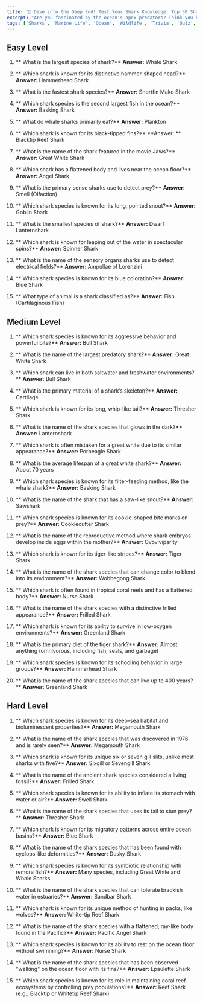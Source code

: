 ```yaml
---
title: "🦈 Dive into the Deep End! Test Your Shark Knowledge: Top 50 Shark Trivia Questions!"
excerpt: "Are you fascinated by the ocean's apex predators? Think you know all there is about sharks? Test your knowledge with our ultimate list of 50 shark trivia"
tags: ['Sharks', 'Marine Life', 'Ocean', 'Wildlife', 'Trivia', 'Quiz', 'Marine Biology', 'Sea Creatures']
---
```


## Easy Level

1. ** What is the largest species of shark?** 
**Answer:** Whale Shark

2. ** Which shark is known for its distinctive hammer-shaped head?** 
**Answer:** Hammerhead Shark

3. ** What is the fastest shark species?** 
**Answer:** Shortfin Mako Shark

4. ** Which shark species is the second largest fish in the ocean?** 
**Answer:** Basking Shark

5. ** What do whale sharks primarily eat?** 
**Answer:** Plankton

6. ** Which shark is known for its black-tipped fins?** **Answer:
** Blacktip Reef Shark

7. ** What is the name of the shark featured in the movie Jaws?** 
**Answer:** Great White Shark

8. ** Which shark has a flattened body and lives near the ocean floor?** 
**Answer:** Angel Shark

9. ** What is the primary sense sharks use to detect prey?** 
**Answer:** Smell (Olfaction)

10. ** Which shark species is known for its long, pointed snout?** 
**Answer:** Goblin Shark

11. ** What is the smallest species of shark?** 
**Answer:** Dwarf Lanternshark

12. ** Which shark is known for leaping out of the water in spectacular spins?** 
**Answer:** Spinner Shark

13. ** What is the name of the sensory organs sharks use to detect electrical fields?** 
**Answer:** Ampullae of Lorenzini

14. ** Which shark species is known for its blue coloration?** 
**Answer:** Blue Shark

15. ** What type of animal is a shark classified as?** 
**Answer:** Fish (Cartilaginous Fish)


## Medium Level

1. ** Which shark species is known for its aggressive behavior and powerful bite?** 
**Answer:** Bull Shark

2. ** What is the name of the largest predatory shark?** 
**Answer:** Great White Shark

3. ** Which shark can live in both saltwater and freshwater environments?** 
**Answer:** Bull Shark

4. ** What is the primary material of a shark’s skeleton?** 
**Answer:** Cartilage

5. ** Which shark is known for its long, whip-like tail?** 
**Answer:** Thresher Shark

6. ** What is the name of the shark species that glows in the dark?** 
**Answer:** Lanternshark

7. ** Which shark is often mistaken for a great white due to its similar appearance?** 
**Answer:** Porbeagle Shark

8. ** What is the average lifespan of a great white shark?** 
**Answer:** About 70 years

9. ** Which shark species is known for its filter-feeding method, like the whale shark?** 
**Answer:** Basking Shark

10. ** What is the name of the shark that has a saw-like snout?** **Answer:** Sawshark

11. ** Which shark species is known for its cookie-shaped bite marks on prey?** 
**Answer:** Cookiecutter Shark

12. ** What is the name of the reproductive method where shark embryos develop inside eggs within the mother?** 
**Answer:** Ovoviviparity

13. ** Which shark is known for its tiger-like stripes?** 
**Answer:** Tiger Shark

14. ** What is the name of the shark species that can change color to blend into its environment?** 
**Answer:** Wobbegong Shark

15. ** Which shark is often found in tropical coral reefs and has a flattened body?** 
**Answer:** Nurse Shark

16. ** What is the name of the shark species with a distinctive frilled appearance?** 
**Answer:** Frilled Shark

17. ** Which shark is known for its ability to survive in low-oxygen environments?** 
**Answer:** Greenland Shark

18. ** What is the primary diet of the tiger shark?** 
**Answer:** Almost anything (omnivorous, including fish, seals, and garbage)

19. ** Which shark species is known for its schooling behavior in large groups?** 
**Answer:** Hammerhead Shark

20. ** What is the name of the shark species that can live up to 400 years?** 
**Answer:** Greenland Shark


## Hard Level

1. ** Which shark species is known for its deep-sea habitat and bioluminescent properties?** 
**Answer:** Megamouth Shark

2. ** What is the name of the shark species that was discovered in 1976 and is rarely seen?** 
**Answer:** Megamouth Shark

3. ** Which shark is known for its unique six or seven gill slits, unlike most sharks with five?** 
**Answer:** Sixgill or Sevengill Shark

4. ** What is the name of the ancient shark species considered a living fossil?** 
**Answer:** Frilled Shark

5. ** Which shark species is known for its ability to inflate its stomach with water or air?** 
**Answer:** Swell Shark

6. ** What is the name of the shark species that uses its tail to stun prey?** 
**Answer:** Thresher Shark

7. ** Which shark is known for its migratory patterns across entire ocean basins?** 
**Answer:** Blue Shark

8. ** What is the name of the shark species that has been found with cyclops-like deformities?** 
**Answer:** Dusky Shark

9. ** Which shark species is known for its symbiotic relationship with remora fish?** 
**Answer:** Many species, including Great White and Whale Sharks

10. ** What is the name of the shark species that can tolerate brackish water in estuaries?** 
**Answer:** Sandbar Shark

11. ** Which shark is known for its unique method of hunting in packs, like wolves?** 
**Answer:** White-tip Reef Shark

12. ** What is the name of the shark species with a flattened, ray-like body found in the Pacific?** 
**Answer:** Pacific Angel Shark

13. ** Which shark species is known for its ability to rest on the ocean floor without swimming?** 
**Answer:** Nurse Shark

14. ** What is the name of the shark species that has been observed "walking" on the ocean floor with its fins?** 
**Answer:** Epaulette Shark

15. ** Which shark species is known for its role in maintaining coral reef ecosystems by controlling prey populations?** 
**Answer:** Reef Shark (e.g., Blacktip or Whitetip Reef Shark)

